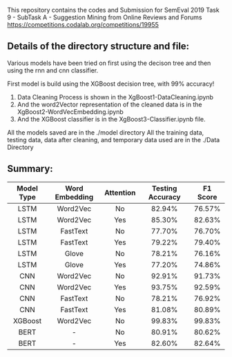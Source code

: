 This repository contains the codes and Submission for SemEval 2019 Task 9 - SubTask A - Suggestion Mining from Online Reviews and Forums https://competitions.codalab.org/competitions/19955

## Details of the directory structure and file:

Various models have been tried on first using the decison tree and then using the rnn and cnn classifier.

First model is build using the XGBoost decision tree, with 99% accuracy!
1. Data Cleaning Process is shown in the XgBoost1-DataCleaning.ipynb
2. And the word2Vector representation of the cleaned data is in the XgBoost2-WordVecEmbedding.ipynb
3. And the XGBoost classifier is in the XgBoost3-Classifier.ipynb file.

All the models saved are in the ./model directory 
All the training data, testing data, data after cleaning, and temporary data used are in the ./Data Directory

## Summary:

| Model Type    | Word Embedding| Attention      | Testing Accuracy      | F1 Score      |
| :---:         | :-:           | :-:            |:-:                    |:-:            |
| LSTM          | Word2Vec      | No             |   82.94%              |76.57%         |
| LSTM          | Word2Vec      | Yes            |   85.30%              |82.63%         |
| LSTM          | FastText      | No             |   77.70%              |76.70%         |
| LSTM          | FastText      | Yes            |   79.22%              |79.40%         |
| LSTM          | Glove         | No             |   78.21%              |76.16%         |
| LSTM          | Glove         | Yes            |   77.20%              |74.86%         |
| CNN           | Word2Vec      | No             |   92.91%              |91.73%         |
| CNN           | Word2Vec      | Yes            |   93.75%              |92.59%         |
| CNN           | FastText      | No             |   78.21%              |76.92%         |
| CNN           | FastText      | Yes            |   81.08%              |80.89%         |
| XGBoost       | Word2Vec      | No             |   99.83%              |99.83%         |
| BERT          | -             | No             |   80.91%              |80.62%         |
| BERT          | -             | Yes            |   82.60%              |82.64%         |
